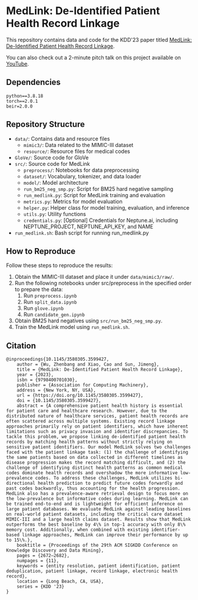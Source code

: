 # MedLink: De-Identified Patient Health Record Linkage

This repository contains data and code for the KDD'23 paper
titled [MedLink: De-Identified Patient Health Record Linkage](https://dl.acm.org/doi/10.1145/3580305.3599427).

You can also check out a 2-minute pitch talk on this project available
on [YouTube](https://www.youtube.com/watch?v=dqm3s6vYReI).

## Dependencies

```
python==3.8.18
torch==2.0.1
beir=2.0.0
```

## Repository Structure

- `data/`: Contains data and resource files
    - `mimic3/`: Data related to the MIMIC-III dataset
    - `resource/`: Resource files for medical codes
- `GloVe/`: Source code for GloVe
- `src/`: Source code for MedLink
    - `preprocess/`: Notebooks for data preprocessing
    - `dataset/`: Vocabulary, tokenizer, and data loader
    - `model/`: Model architecture
    - `run_bm25_neg_smp.py`: Script for BM25 hard negative sampling
    - `run_medlink.py`: Script for MedLink training and evaluation
    - `metrics.py`: Metrics for model evaluation
    - `helper.py`: Helper class for model training, evaluation, and inference
    - `utils.py`: Utility functions
    - `credentials.py`: [Optional] Credentials for Neptune.ai, including NEPTUNE_PROJECT, NEPTUNE_API_KEY, and NAME
- `run_medlink.sh`: Bash script for running run_medlink.py

## How to Reproduce

Follow these steps to reproduce the results:

1. Obtain the MIMIC-III dataset and place it under `data/mimic3/raw/`.
2. Run the following notebooks under src/preprocess in the specified order to prepare the data:
    1. Run `preprocess.ipynb`
    2. Run `split_data.ipynb`
    3. Run `glove.ipynb`
    4. Run `candidate_gen.ipynb`
3. Obtain BM25 hard negatives using `src/run_bm25_neg_smp.py`.
4. Train the MedLink model using `run_medlink.sh`.

## Citation

```
@inproceedings{10.1145/3580305.3599427,
    author = {Wu, Zhenbang and Xiao, Cao and Sun, Jimeng},
    title = {MedLink: De-Identified Patient Health Record Linkage},
    year = {2023},
    isbn = {9798400701030},
    publisher = {Association for Computing Machinery},
    address = {New York, NY, USA},
    url = {https://doi.org/10.1145/3580305.3599427},
    doi = {10.1145/3580305.3599427},
    abstract = {A comprehensive patient health history is essential for patient care and healthcare research. However, due to the distributed nature of healthcare services, patient health records are often scattered across multiple systems. Existing record linkage approaches primarily rely on patient identifiers, which have inherent limitations such as privacy invasion and identifier discrepancies. To tackle this problem, we propose linking de-identified patient health records by matching health patterns without strictly relying on sensitive patient identifiers. Our model MedLink solves two challenges faced with the patient linkage task: (1) the challenge of identifying the same patients based on data collected in different timelines as disease progression makes the record matching difficult, and (2) the challenge of identifying distinct health patterns as common medical codes dominate health records and overshadow the more informative low-prevalence codes. To address these challenges, MedLink utilizes bi-directional health prediction to predict future codes forwardly and past codes backwardly, thus accounting for the health progression. MedLink also has a prevalence-aware retrieval design to focus more on the low-prevalence but informative codes during learning. MedLink can be trained end-to-end and is lightweight for efficient inference on large patient databases. We evaluate MedLink against leading baselines on real-world patient datasets, including the critical care dataset MIMIC-III and a large health claims dataset. Results show that MedLink outperforms the best baseline by 4\% in top-1 accuracy with only 8\% memory cost. Additionally, when combined with existing identifier-based linkage approaches, MedLink can improve their performance by up to 15\%.},
    booktitle = {Proceedings of the 29th ACM SIGKDD Conference on Knowledge Discovery and Data Mining},
    pages = {2672–2682},
    numpages = {11},
    keywords = {entity resolution, patient identification, patient deduplication, patient linkage, record linkage, electronic health record},
    location = {Long Beach, CA, USA},
    series = {KDD '23}
}
```